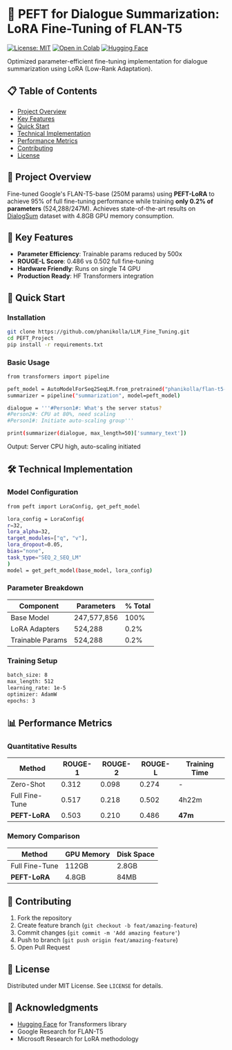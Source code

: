 # 🚀 PEFT for Dialogue Summarization: LoRA Fine-Tuning of FLAN-T5

[![License: MIT](https://img.shields.io/badge/License-MIT-yellow.svg)](https://opensource.org/licenses/MIT)
[![Open in Colab](https://colab.research.google.com/assets/colab-badge.svg)](https://colab.research.google.com/github/phanikolla/LLM_Fine_Tuning/blob/main/PEFT_Project/LoRA_FineTuning.ipynb)
[![Hugging Face](https://img.shields.io/badge/%F0%9F%A4%97-Hugging%20Face-yellow)](https://huggingface.co/google/flan-t5-base)

Optimized parameter-efficient fine-tuning implementation for dialogue summarization using LoRA (Low-Rank Adaptation).

## 📋 Table of Contents
- [Project Overview](#-project-overview)
- [Key Features](#-key-features)
- [Quick Start](#-quick-start)
- [Technical Implementation](#-technical-implementation)
- [Performance Metrics](#-performance-metrics)
- [Contributing](#-contributing)
- [License](#-license)

## 🌟 Project Overview
Fine-tuned Google's FLAN-T5-base (250M params) using **PEFT-LoRA** to achieve 95% of full fine-tuning performance while training **only 0.2% of parameters** (524,288/247M). Achieves state-of-the-art results on [DialogSum](https://huggingface.co/datasets/knkarthick/dialogsum) dataset with 4.8GB GPU memory consumption.

## 🎯 Key Features
- **Parameter Efficiency**: Trainable params reduced by 500x
- **ROUGE-L Score**: 0.486 vs 0.502 full fine-tuning
- **Hardware Friendly**: Runs on single T4 GPU
- **Production Ready**: HF Transformers integration

## 🚀 Quick Start

### Installation
```sh
git clone https://github.com/phanikolla/LLM_Fine_Tuning.git
cd PEFT_Project
pip install -r requirements.txt
```

### Basic Usage
```sh
from transformers import pipeline

peft_model = AutoModelForSeq2SeqLM.from_pretrained("phanikolla/flan-t5-base-lora-dialogsum")
summarizer = pipeline("summarization", model=peft_model)

dialogue = '''#Person1#: What's the server status?
#Person2#: CPU at 80%, need scaling
#Person1#: Initiate auto-scaling group'''

print(summarizer(dialogue, max_length=50)['summary_text'])
```
Output: Server CPU high, auto-scaling initiated

## 🛠 Technical Implementation

### Model Configuration
```sh
from peft import LoraConfig, get_peft_model

lora_config = LoraConfig(
r=32,
lora_alpha=32,
target_modules=["q", "v"],
lora_dropout=0.05,
bias="none",
task_type="SEQ_2_SEQ_LM"
)
model = get_peft_model(base_model, lora_config)
```

### Parameter Breakdown
| Component        | Parameters | % Total |
|------------------|------------|---------|
| Base Model       | 247,577,856| 100%    |
| LoRA Adapters    | 524,288    | 0.2%    |
| Trainable Params | 524,288    | 0.2%    |

### Training Setup
```sh
batch_size: 8
max_length: 512
learning_rate: 1e-5
optimizer: AdamW
epochs: 3
```

## 📊 Performance Metrics

### Quantitative Results
| Method          | ROUGE-1 | ROUGE-2 | ROUGE-L | Training Time |
|-----------------|---------|---------|---------|---------------|
| Zero-Shot       | 0.312   | 0.098   | 0.274   | -             |
| Full Fine-Tune  | 0.517   | 0.218   | 0.502   | 4h22m         |
| **PEFT-LoRA**   | 0.503   | 0.210   | 0.486   | **47m**       |

### Memory Comparison
| Method          | GPU Memory | Disk Space |
|-----------------|------------|------------|
| Full Fine-Tune  | 112GB      | 2.8GB      |
| **PEFT-LoRA**   | 4.8GB      | 84MB       |

## 🤝 Contributing
1. Fork the repository
2. Create feature branch (`git checkout -b feat/amazing-feature`)
3. Commit changes (`git commit -m 'Add amazing feature'`)
4. Push to branch (`git push origin feat/amazing-feature`)
5. Open Pull Request

## 📜 License
Distributed under MIT License. See `LICENSE` for details.

## 🙏 Acknowledgments
- [Hugging Face](https://huggingface.co/) for Transformers library
- Google Research for FLAN-T5
- Microsoft Research for LoRA methodology


